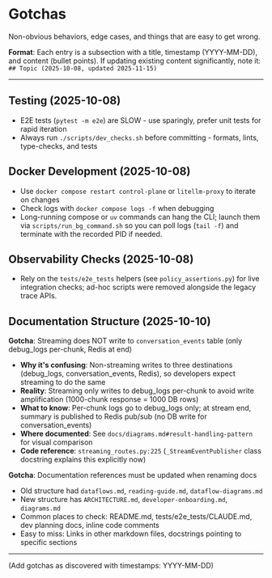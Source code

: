 # Gotchas

Non-obvious behaviors, edge cases, and things that are easy to get wrong.

**Format**: Each entry is a subsection with a title, timestamp (YYYY-MM-DD), and content (bullet points).
If updating existing content significantly, note it: `## Topic (2025-10-08, updated 2025-11-15)`

---

## Testing (2025-10-08)

- E2E tests (`pytest -m e2e`) are SLOW - use sparingly, prefer unit tests for rapid iteration
- Always run `./scripts/dev_checks.sh` before committing - formats, lints, type-checks, and tests

## Docker Development (2025-10-08)

- Use `docker compose restart control-plane` or `litellm-proxy` to iterate on changes
- Check logs with `docker compose logs -f` when debugging
- Long-running compose or `uv` commands can hang the CLI; launch them via `scripts/run_bg_command.sh` so you can poll logs (`tail -f`) and terminate with the recorded PID if needed.

## Observability Checks (2025-10-08)

- Rely on the `tests/e2e_tests` helpers (see `policy_assertions.py`) for live integration checks; ad-hoc scripts were removed alongside the legacy trace APIs.

## Documentation Structure (2025-10-10)

**Gotcha**: Streaming does NOT write to `conversation_events` table (only debug_logs per-chunk, Redis at end)

- **Why it's confusing**: Non-streaming writes to three destinations (debug_logs, conversation_events, Redis), so developers expect streaming to do the same
- **Reality**: Streaming only writes to debug_logs per-chunk to avoid write amplification (1000-chunk response = 1000 DB rows)
- **What to know**: Per-chunk logs go to debug_logs only; at stream end, summary is published to Redis pub/sub (no DB write for conversation_events)
- **Where documented**: See `docs/diagrams.md#result-handling-pattern` for visual comparison
- **Code reference**: `streaming_routes.py:225` (`_StreamEventPublisher` class docstring explains this explicitly now)

**Gotcha**: Documentation references must be updated when renaming docs

- Old structure had `dataflows.md`, `reading-guide.md`, `dataflow-diagrams.md`
- New structure has `ARCHITECTURE.md`, `developer-onboarding.md`, `diagrams.md`
- Common places to check: README.md, tests/e2e_tests/CLAUDE.md, dev planning docs, inline code comments
- Easy to miss: Links in other markdown files, docstrings pointing to specific sections

---

(Add gotchas as discovered with timestamps: YYYY-MM-DD)
